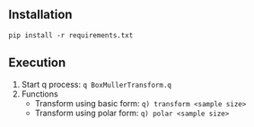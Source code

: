 ## Installation
```
pip install -r requirements.txt
```

## Execution
1. Start q process: ``` q BoxMullerTransform.q ```
2. Functions
   - Transform using basic form: ``` q) transform <sample size> ```
   - Transform using polar form: ``` q) polar <sample size> ```